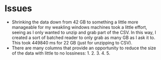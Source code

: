 # Issues
- Shrinking the data down from 42 GB to something a little more manageable for my weakling windows machines took a little effort, seeing as I only wanted to unzip and grab part of the CSV. In this way, I created a sort of batched reader to only grab as many GB as I ask it to. This took 449840 ms for 22 GB (just for unzipping to CSV).
- There are many columns that provide an opportunity to reduce the size of the data with little to no lossiness:
    1. 
    2. 
    3. 
    4. 
    5. 